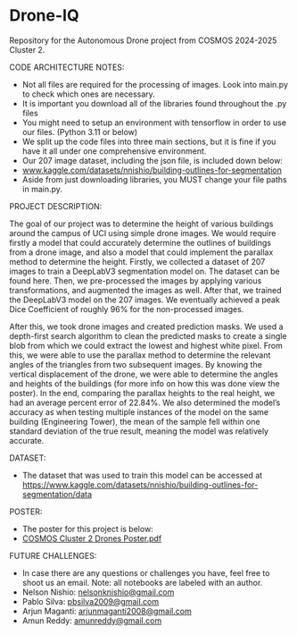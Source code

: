 # Drone-IQ
Repository for the Autonomous Drone project from COSMOS 2024-2025 Cluster 2.

CODE ARCHITECTURE NOTES:
- Not all files are required for the processing of images. Look into main.py to check which ones are necessary.
- It is important you download all of the libraries found throughout the .py files
- You might need to setup an environment with tensorflow in order to use our files. (Python 3.11 or below)
- We split up the code files into three main sections, but it is fine if you have it all under one comprehensive environment.
- Our 207 image dataset, including the json file, is included down below:
- www.kaggle.com/datasets/nnishio/building-outlines-for-segmentation
- Aside from just downloading libraries, you MUST change your file paths in main.py.

PROJECT DESCRIPTION:

The goal of our project was to determine the height of various buildings around the campus of UCI using simple drone images. We would require firstly a model that could accurately determine the outlines of buildings from a drone image, and also a model that could implement the parallax method to determine the height. Firstly, we collected a dataset of 207 images to train a DeepLabV3 segmentation model on. The dataset can be found here. Then, we pre-processed the images by applying various transformations, and augmented the images as well. After that, we trained the DeepLabV3 model on the 207 images. We eventually achieved a peak Dice Coefficient of roughly 96% for the non-processed images. 

After this, we took drone images and created prediction masks. We used a depth-first search algorithm to clean the predicted masks to create a single blob from which we could extract the lowest and highest white pixel. From this, we were able to use the parallax method to determine the relevant angles of the triangles from two subsequent images. By knowing the vertical displacement of the drone, we were able to determine the angles and heights of the buildings (for more info on how this was done view the poster). In the end, comparing the parallax heights to the real height, we had an average percent error of 22.84%. We also determined the model’s accuracy as when testing multiple instances of the model on the same building (Engineering Tower), the mean of the sample fell within one standard deviation of the true result, meaning the model was relatively accurate.


DATASET:
- The dataset that was used to train this model can be accessed at https://www.kaggle.com/datasets/nnishio/building-outlines-for-segmentation/data
  
POSTER:
- The poster for this project is below:
- [COSMOS Cluster 2 Drones Poster.pdf](https://github.com/user-attachments/files/21535167/COSMOS.Cluster.2.Drones.Poster.pdf)

FUTURE CHALLENGES:
- In case there are any questions or challenges you have, feel free to shoot us an email. Note: all notebooks are labeled with an author.
- Nelson Nishio: nelsonknishio@gmail.com
- Pablo Silva: pbsilva2009@gmail.com
- Arjun Maganti: arjunmaganti2008@gmail.com
- Amun Reddy: amunreddy@gmail.com
